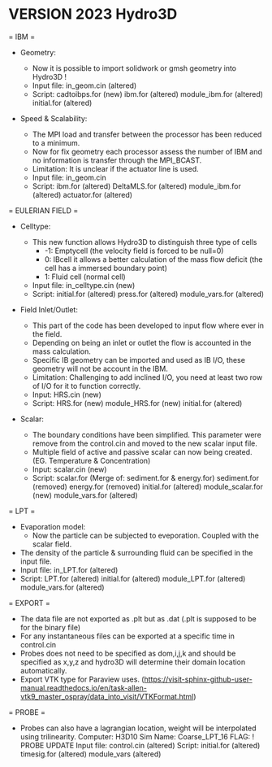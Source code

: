 # VERSION 2023 Hydro3D

= IBM =
* Geometry:
    * Now it is possible to import solidwork or gmsh geometry into Hydro3D ! 
    * Input file: in_geom.cin	(altered)
    * Script: cadtoibps.for 	(new)
	      ibm.for 		(altered)
	      module_ibm.for	(altered)
	      initial.for	(altered)

* Speed & Scalability:
  * The MPI load and transfer between the processor has been reduced to a minimum.
  * Now for fix geometry each processor assess the number of IBM and no information is transfer through the MPI_BCAST.
  * Limitation: It is unclear if the actuator line is used.
  * Input file: in_geom.cin 	
  * Script: ibm.for 		(altered)
            DeltaMLS.for 	(altered)
	    module_ibm.for 	(altered)
	    actuator.for 	(altered)

= EULERIAN FIELD =
* Celltype:
  * This new function allows Hydro3D to distinguish three type of cells
    * -1: Emptycell (the velocity field is forced to be null=0)
    * 0: IBcell it allows a better calculation of the mass flow deficit (the cell has a immersed boundary point) 
    * 1: Fluid cell (normal cell)
  * Input file: in_celltype.cin (new)
  * Script: initial.for 	(altered)
	    press.for		(altered)
	    module_vars.for 	(altered)

* Field Inlet/Outlet:
  * This part of the code has been developed to input flow where ever in the field.
  * Depending on being an inlet or outlet the flow is accounted in the mass calculation.
  * Specific IB geometry can be imported and used as IB I/O, these geometry will not be account in the IBM.
  * Limitation: Challenging to add inclined I/O, you need at least two row of I/O for it to function correctly.
  * Input: HRS.cin  (new)
  * Script: HRS.for 		(new)
            module_HRS.for 	(new)
	    initial.for 	(altered)

* Scalar:
  * The boundary conditions have been simplified. This parameter were remove from the control.cin and moved to the new scalar input file.
  * Multiple field of active and passive scalar can now being created. (EG. Temperature & Concentration)
  * Input: scalar.cin		(new)
  * Script: scalar.for   	(Merge of: sediment.for & energy.for)
	    sediment.for 	(removed)
	    energy.for 	 	(removed)
	    initial.for 	(altered)
	    module_scalar.for 	(new)
	    module_vars.for 	(altered)

= LPT =
* Evaporation model:
  * Now the particle can be subjected to eveporation. Coupled with the scalar field.
* The density of the particle & surrounding fluid can be specified in the input file.
* Input file: in_LPT.for (altered) 
* Script: LPT.for	 	(altered)
	  initial.for 		(altered)
          module_LPT.for	(altered)
	  module_vars.for	(altered)

= EXPORT =
* The data file are not exported as .plt but as .dat (.plt is supposed to be for the binary file)
* For any instantaneous files can be exported at a specific time in control.cin
* Probes does not need to be specified as dom,i,j,k and should be specified as x,y,z and hydro3D will determine their domain location automatically.
* Export VTK type for Paraview uses. (https://visit-sphinx-github-user-manual.readthedocs.io/en/task-allen-vtk9_master_ospray/data_into_visit/VTKFormat.html)

= PROBE =
* Probes can also have a lagrangian location, weight will be interpolated using trilinearity. 
  Computer: H3D10
  Sim Name: Coarse_LPT_16
  FLAG: ! PROBE UPDATE
  Input file: control.cin (altered)
  Script: initial.for (altered)
	  timesig.for (altered)
	  module_vars (altered)
